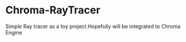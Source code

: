 # Chroma-RayTracer
Simple Ray tracer as a toy project.Hopefully will be integrated to Chroma Engine
